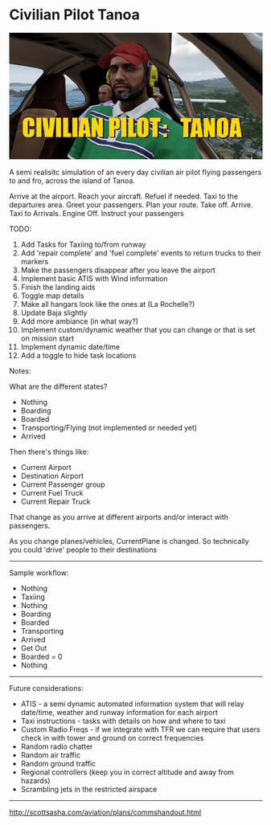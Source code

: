 # Civilian Pilot Tanoa #

![Civilian Pilot](https://raw.githubusercontent.com/smillwith/CivilianPilot.Tanoa/master/745ts7252512.jpg)

A semi realisitc simulation of an every day civilian air pilot flying passengers to and fro, across the island of Tanoa.

Arrive at the airport. Reach your aircraft. Refuel if needed. Taxi to the departures area. Greet your passengers. Plan your route. Take off. Arrive. Taxi to Arrivals. Engine Off. Instruct your passengers

TODO: 

1. Add Tasks for Taxiing to/from runway
2. Add 'repair complete' and 'fuel complete' events to return trucks to their markers
3. Make the passengers disappear after you leave the airport
4. Implement basic ATIS with Wind information
5. Finish the landing aids
6. Toggle map details
7. Make all hangars look like the ones at (La Rochelle?)
8. Update Baja slightly
9. Add more ambiance (in what way?)
10. Implement custom/dynamic weather that you can change or that is set on mission start
11. Implement dynamic date/time
12. Add a toggle to hide task locations

Notes:

What are the different states?

* Nothing
* Boarding
* Boarded
* Transporting/Flying (not implemented or needed yet)
* Arrived

Then there's things like:

* Current Airport
* Destination Airport
* Current Passenger group
* Current Fuel Truck
* Current Repair Truck

That change as you arrive at different airports and/or interact with passengers.

As you change planes/vehicles, CurrentPlane is changed. So technically you could 'drive' people to their destinations

-----

Sample workflow:

 - Nothing
 - Taxiing
 - Nothing
 - Boarding
 - Boarded
 - Transporting
 - Arrived
 - Get Out
 - Boarded = 0
 - Nothing

-----

Future considerations:

* ATIS - a semi dynamic automated information system that will relay date/time, weather and runway information for each airport
* Taxi instructions - tasks with details on how and where to taxi
* Custom Radio Freqs - if we integrate with TFR we can require that users check in with tower and ground on correct frequencies
* Random radio chatter
* Random air traffic
* Random ground traffic
* Regional controllers (keep you in correct altitude and away from hazards)
* Scrambling jets in the restricted airspace


-----

http://scottsasha.com/aviation/plans/commshandout.html
